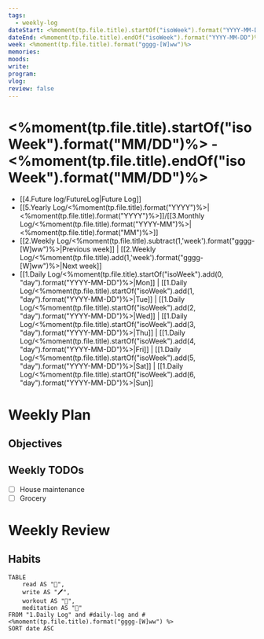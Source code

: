 ```yaml
---
tags:
  - weekly-log
dateStart: <%moment(tp.file.title).startOf("isoWeek").format("YYYY-MM-DD")%>
dateEnd: <%moment(tp.file.title).endOf("isoWeek").format("YYYY-MM-DD")%>
week: <%moment(tp.file.title).format("gggg-[W]ww")%>
memories: 
moods: 
write: 
program: 
vlog: 
review: false
---
```

# <%moment(tp.file.title).startOf("isoWeek").format("MM/DD")%> - <%moment(tp.file.title).endOf("isoWeek").format("MM/DD")%>
- [[4.Future log/FutureLog|Future Log]]
- [[5.Yearly Log/<%moment(tp.file.title).format("YYYY")%>|<%moment(tp.file.title).format("YYYY")%>]]/[[3.Monthly Log/<%moment(tp.file.title).format("YYYY-MM")%>|<%moment(tp.file.title).format("MM")%>]]
- [[2.Weekly Log/<%moment(tp.file.title).subtract(1,'week').format("gggg-[W]ww")%>|Previous week]] | [[2.Weekly Log/<%moment(tp.file.title).add(1,'week').format("gggg-[W]ww")%>|Next week]]
- [[1.Daily Log/<%moment(tp.file.title).startOf("isoWeek").add(0, "day").format("YYYY-MM-DD")%>|Mon]] | [[1.Daily Log/<%moment(tp.file.title).startOf("isoWeek").add(1, "day").format("YYYY-MM-DD")%>|Tue]] | [[1.Daily Log/<%moment(tp.file.title).startOf("isoWeek").add(2, "day").format("YYYY-MM-DD")%>|Wed]] | [[1.Daily Log/<%moment(tp.file.title).startOf("isoWeek").add(3, "day").format("YYYY-MM-DD")%>|Thu]] | [[1.Daily Log/<%moment(tp.file.title).startOf("isoWeek").add(4, "day").format("YYYY-MM-DD")%>|Fri]] | [[1.Daily Log/<%moment(tp.file.title).startOf("isoWeek").add(5, "day").format("YYYY-MM-DD")%>|Sat]] | [[1.Daily Log/<%moment(tp.file.title).startOf("isoWeek").add(6, "day").format("YYYY-MM-DD")%>|Sun]]


# Weekly Plan
## Objectives

## Weekly TODOs
- [ ] House maintenance 
- [ ] Grocery

# Weekly Review


## Habits

```dataview
TABLE
	read AS "📖",
	write AS "🖊️", 
	workout AS "🏃",
	meditation AS "🧘"
FROM "1.Daily Log" and #daily-log and #<%moment(tp.file.title).format("gggg-[W]ww") %>
SORT date ASC
```


